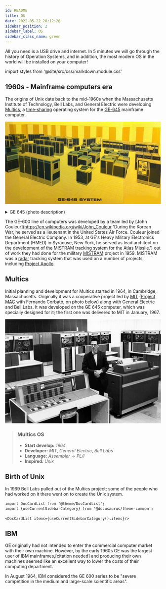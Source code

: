 ```yaml
---
id: README
title: OS
date: 2022-05-22 20:12:20
sidebar_position: 2
sidebar_label: OS
sidebar_class_name: green
---
```


All you need is a USB drive and internet. In 5 minutes we will go through the history of Operation Systems, and in addition, the most modern OS in the world will be installed on your computer!

import styles from '@site/src/css/markdown.module.css'

## 1960s - Mainframe computers era

The origins of Unix date back to the mid-1960s when the Massachusetts Institute of Technology, Bell Labs, and General Electric were developing [Multics](https://en.wikipedia.org/wiki/Multics 'Multics ("Multiplexed Information and Computing Service") is an influential early time-sharing operating system based on the concept of a single-level memory. It has been said that Multics "has influenced all modern operating systems since, from microcomputers to mainframes".'), a [time-sharing](https://en.wikipedia.org/wiki/Time-sharing 'In computing, time-sharing is the sharing of a computing resource among many users at the same time by means of multiprogramming and multi-tasking.') operating system for the [GE-645](https://en.wikipedia.org/wiki/GE-600_series 'The GE 645 mainframe computer was a development of the GE 635 for use in the Multics project. This was the first computer that implemented a configurable hardware protected memory system.') mainframe computer.

![GE 645 Mainframe Computer](ge645-big.jpg)

<details>
  <summary>GE 645 (photo description) 
  </summary>

The operator console is front and center, with a [Selectric](https://multicians.org/mgs.html#Selectric 'IBM mechanism for typewriters and computer terminals. The character set was on a plastic "golf ball" that struck the paper through a typewriter ribbon. This mechanism was used in the IBM 1050 and 2741 terminals, in various third-party terminals, and in the console typewriter of the 6180. There were three grades of this mechanism OEM'd by IBM, light, medium, and heavy duty; the 6180 console had a heavy duty model.') mechanism and a little panel to the right that has the speedometer and the boot button. Front left is a [GE-645](https://multicians.org/mga.html#645 'Computer system that Multics first ran on, produced by General Electric. Derived from the GE-635, a 36-bit word machine with accumulator, quotient register, and 8 index registers like the 7094. Basic execution speed was about 435 KIPS.') CPU. Another CPU is near the back of the room by the door. To the left of the rear CPU are two x-shaped configurations of cabinets: these are [GIOCs](https://multicians.org/mgg.html#GIOC 'Generalized I/O Controller. This box did all the I/O for the 645. Some programmers pronounced this by spelling it out, but the field engineers tended to say "gee-yock."'). I guess those are memory boxes to the left of the GIOCs. The three-bay cabinets behind the front CPU, on the left side, may be [Librafile](https://multicians.org/mgl.html#Librafile "The "Firehose drum." A large, fixed-head (head per track, hence indistinguishable from a drum), disk used on 645 Multics first as simply the highest-speed secondary storage device, then as a storage device targeted for user temporary segments such as stacks, and finally as the first paging device. See page multilevel.") ("firehose") drums, with drum controllers behind them. The MIT configuration had two PRT202 printers (not four), two card readers, two punches. I have no idea what the device is on the extreme right front, that appears to have three tape reels. I also do not see the [RACE](https://multicians.org/mgr.html#RACE 'The initial 645 configuration shipped to MIT included an RCA RACE unit in GE skins. This was a datacell-like device, about 15 feet long, containing bins, each bin filled with magnetic strips about one foot wide by two feet long. In operation, the device transported a particular bin to the reading station, selected a strip using notches at the top of the strip, picked the strip out of the bin and wrapped it around a drum, and treated it as a sort of magnetic drum storage.') file which was installed in the Tech Square machine room for a while but never used. See the [detailed configuration memo](https://multicians.org/config67.html 'sites: MIT and BTL Hardware (1967)') from 1967.

</details>

The GE-600 line of computers was developed by a team led by [John Couleur](https://en.wikipedia.org/wiki/John_Couleur 'During the Korean War, he served as a lieutenant in the United States Air Force. Couleur joined the General Electric Company. In 1953, at GE's Heavy Military Electronics Department (HMED) in Syracuse, New York, he served as lead architect on the development of the MISTRAM tracking system for the Atlas Missile.') out of work they had done for the military [MISTRAM](https://en.wikipedia.org/wiki/MISTRAM 'MISTRAM (MISsile TRAjectory Measurement) was a high-resolution tracking system used by the United States Air Force (and later NASA) to provide highly detailed trajectory analysis of rocket launches. ') project in 1959. MISTRAM was a [radar](https://en.wikipedia.org/wiki/Radar 'Radar (Radio Detection And Ranging) is a detection system that uses radio waves to determine the distance (ranging), angle, and radial velocity of objects relative to the site. It can be used to detect aircraft, ships, spacecraft, guided missiles, motor vehicles, weather formations, and terrain. ') tracking system that was used on a number of projects, including [Project Apollo](https://en.wikipedia.org/wiki/Project_Apollo 'The Apollo program, also known as Project Apollo, was the third United States human spaceflight program carried out by the National Aeronautics and Space Administration (NASA), which succeeded in preparing and landing the first humans on the Moon from 1968 to 1972.').

## Multics

Initial planning and development for Multics started in 1964, in Cambridge, Massachusetts. Originally it was a cooperative project led by [MIT](https://en.wikipedia.org/wiki/Massachusetts_Institute_of_Technology 'Massachusetts Institute of Technology') ([Project MAC](https://en.wikipedia.org/wiki/Project_MAC 'On July 1, 1963, Project MAC (the Project on Mathematics and Computation, later backronymed to Multiple Access Computer, Machine Aided Cognitions, or Man and Computer) was launched with a $2 million grant from the Defense Advanced Research Projects Agency (DARPA).') with Fernando Corbató, on photo below) along with General Electric and Bell Labs. It was developed on the GE 645 computer, which was specially designed for it; the first one was delivered to MIT in January, 1967.

![Fernando Corbato in MIT 1960s](fernando-corbato-in-MIT-1960s.jpg 'Fernando Corbató at MIT in the 1960s')

<div className={styles.colorRed}>

> ### Multics OS
>
> - **Start develop:** _1964_
> - **Developer:** _MIT_, _General Electric_, _Bell Labs_
> - **Language:** _Assembler_ -> _PL/I_
> - **Inspired:** _Unix_

</div>

## Birth of Unix

In 1969 Bell Labs pulled out of the Multics project; some of the people who had worked on it there went on to create the Unix system.

```mdx-code-block
import DocCardList from '@theme/DocCardList';
import {useCurrentSidebarCategory} from '@docusaurus/theme-common';

<DocCardList items={useCurrentSidebarCategory().items}/>
```

## IBM

GE originally had not intended to enter the commercial computer market with their own machine. However, by the early 1960s GE was the largest user of IBM mainframes,[citation needed] and producing their own machines seemed like an excellent way to lower the costs of their computing department.

In August 1964, IBM considered the GE 600 series to be "severe competition in the medium and large-scale scientific areas".
